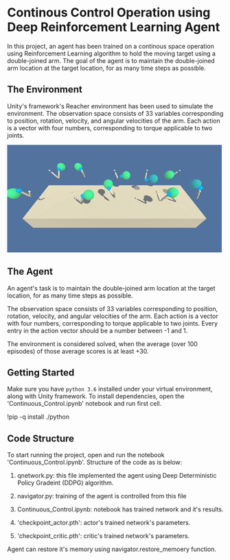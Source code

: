 # Continous Control Operation using Deep Reinforcement Learning Agent

In this project, an agent has been trained on a continous space operation using Reinforcement Learning algorithm to hold the moving target using a double-joined arm. The goal of the agent is to maintain the double-joined arm location at the target location, for as many time steps as possible.


## The Environment

Unity's framework's Reacher environment has been used to simulate the environment. The observation space consists of 33 variables corresponding to position, rotation, velocity, and angular velocities of the arm. Each action is a vector with four numbers, corresponding to torque applicable to two joints.

![environment](images/environment.gif)


## The Agent

An agent's task is to maintain the double-joined arm location at the target location, for as many time steps as possible. 

The observation space consists of 33 variables corresponding to position, rotation, velocity, and angular velocities of the arm. Each action is a vector with four numbers, corresponding to torque applicable to two joints. Every entry in the action vector should be a number between -1 and 1.

The environment is considered solved, when the average (over 100 episodes) of those average scores is at least +30. 


## Getting Started

Make sure you have `python 3.6` installed under your virtual environment, along with Unity framework. To install dependencies, open the 'Continuous_Control.ipynb' notebook and run first cell.

!pip -q install ./python

## Code Structure

To start running the project, open and run the notebook 'Continuous_Control.ipynb'. Structure of the code as is below:

1. qnetwork.py: this file implemented the agent using Deep Deterministic Policy Gradeint (DDPG) algorithm.

2. navigator.py: training of the agent is controlled from this file

3. Continuous_Control.ipynb: notebook has trained network and it's results.
 
4. 'checkpoint_actor.pth': actor's trained network's parameters.

5. 'checkpoint_critic.pth': critic's trained network's parameters.
 
Agent can restore it's memory using navigator.restore_memoery function.

